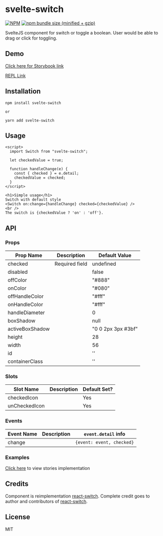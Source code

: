 # svelte-switch

[![NPM](https://img.shields.io/npm/v/svelte-switch.svg)](https://www.npmjs.com/package/svelte-switch)
[![npm bundle size (minified + gzip)](https://img.shields.io/bundlephobia/minzip/svelte-switch.svg)](https://www.npmjs.com/package/svelte-switch)

SvelteJS component for switch or toggle a boolean. User would be able to drag or click for toggling.

## Demo

[Click here for Storybook link](https://svelte-switch.netlify.app/)

[REPL Link](https://svelte.dev/repl/72a37aee9ae24705b7d874def7e1f270)

## Installation

```
npm install svelte-switch

or

yarn add svelte-switch
```

## Usage

```svelte
<script>
  import Switch from "svelte-switch";

  let checkedValue = true;

  function handleChange(e) {
    const { checked } = e.detail;
    checkedValue = checked;
  }
</script>

<h1>Simple usage</h1>
Switch with default style
<Switch on:change={handleChange} checked={checkedValue} />
<br />
The switch is {checkedValue ? 'on' : 'off'}.

```

## API

### Props

| Prop Name       | Description    | Default Value      |
| --------------- | -------------- | ------------------ |
| checked         | Required field | undefined          |
| disabled        |                | false              |
| offColor        |                | "#888"             |
| onColor         |                | "#080"             |
| offHandleColor  |                | "#fff"             |
| onHandleColor   |                | "#fff"             |
| handleDiameter  |                | 0                  |
| boxShadow       |                | null               |
| activeBoxShadow |                | "0 0 2px 3px #3bf" |
| height          |                | 28                 |
| width           |                | 56                 |
| id              |                | ''                 |
| containerClass  |                | ''                 |

### Slots

| Slot Name     | Description | Default Set? |
| ------------- | ----------- | ------------ |
| checkedIcon   |             | Yes          |
| unCheckedIcon |             | Yes          |

### Events

| Event Name | Description | `event.detail` info       |
| ---------- | ----------- | ------------------------- |
| change     |             | `{event: event, checked}` |

### Examples

[Click here](https://github.com/thecodejack/svelte-switch/tree/master/stories/views) to view stories implementation

## Credits

Component is reimplementation [react-switch](https://github.com/markusenglund/react-switch). Complete credit goes to author and contributors of [react-switch](https://github.com/markusenglund/react-switch).

## License

MIT
